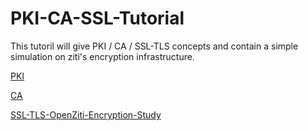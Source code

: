 # PKI-CA-SSL-Tutorial

This tutoril will give PKI / CA / SSL-TLS concepts and contain a simple simulation on ziti's encryption infrastructure.

[PKI](PKI/README.md)

[CA](CA/README.md)

[SSL-TLS-OpenZiti-Encryption-Study](SSL-TLS-OpenZiti-Encryption-Study/README.md)

